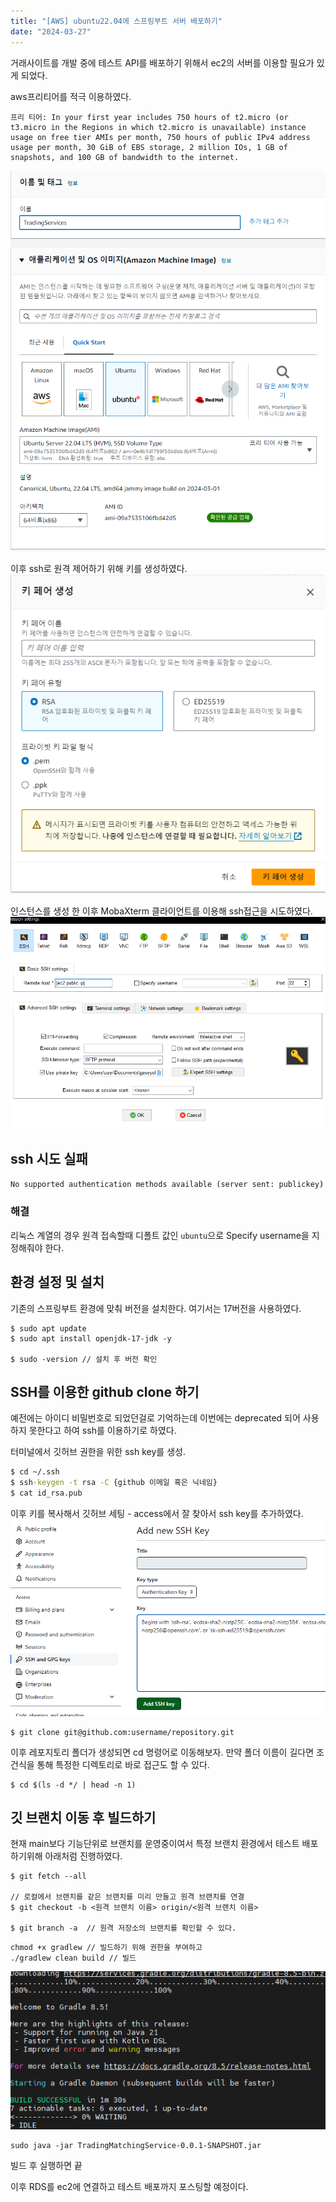 ```yaml
---
title: "[AWS] ubuntu22.04에 스프링부트 서버 배포하기"
date: "2024-03-27"
---
```


거래사이트를 개발 중에 테스트 API를 배포하기 위해서 ec2의 서버를 이용할 필요가 있게 되었다.

aws프리티어를 적극 이용하였다.
```
프리 티어: In your first year includes 750 hours of t2.micro (or t3.micro in the Regions in which t2.micro is unavailable) instance usage on free tier AMIs per month, 750 hours of public IPv4 address usage per month, 30 GiB of EBS storage, 2 million IOs, 1 GB of snapshots, and 100 GB of bandwidth to the internet.
```

![alt text](image.png)

이후 ssh로 원격 제어하기 위해 키를 생성하였다.  
![alt text](image-1.png)

인스턴스를 생성 한 이후 MobaXterm 클라이언트를 이용해 ssh접근을 시도하였다.
![alt text](image-2.png)

## ssh 시도 실패
```cmd
No supported authentication methods available (server sent: publickey)
```
### 해결
리눅스 계열의 경우 원격 접속할때 디폴트 값인 `ubuntu`으로 Specify username을 지정해줘야 한다.

## 환경 설정 및 설치
기존의 스프링부트 환경에 맞춰 버전을 설치한다. 여기서는 17버전을 사용하였다.
```
$ sudo apt update
$ sudo apt install openjdk-17-jdk -y

$ sudo -version // 설치 후 버전 확인
```

## SSH를 이용한 github clone 하기
예전에는 아이디 비밀번호로 되었던걸로 기억하는데 이번에는 deprecated 되어 사용하지 못한다고 하여 ssh를 이용하기로 하였다.

터미널에서 깃허브 권한을 위한 ssh key를 생성.
```cmd
$ cd ~/.ssh
$ ssh-keygen -t rsa -C {github 이메일 혹은 닉네임}
$ cat id_rsa.pub
```

이후 키를 복사해서 깃허브 세팅 - access에서 잘 찾아서 ssh key를 추가하였다.
![alt text](image-3.png)

```
$ git clone git@github.com:username/repository.git
```

이후 레포지토리 폴더가 생성되면 cd 명령어로 이동해보자.
만약 폴더 이름이 길다면 조건식을 통해 특정한 디렉토리로 바로 접근도 할 수 있다.
```
$ cd $(ls -d */ | head -n 1)
```

## 깃 브랜치 이동 후 빌드하기
현재 main보다 기능단위로 브랜치를 운영중이여서 특정 브랜치 환경에서 테스트 배포 하기위해 아래처럼 진행하였다.


```
$ git fetch --all

// 로컬에서 브랜치를 같은 브랜치를 미리 만들고 원격 브랜치를 연결
$ git checkout -b <원격 브랜치 이름> origin/<원격 브랜치 이름>

$ git branch -a  // 원격 저장소의 브랜치를 확인할 수 있다.
```

```
chmod +x gradlew // 빌드하기 위해 권한을 부여하고
./gradlew clean build // 빌드
```
![alt text](image-4.png)

```
sudo java -jar TradingMatchingService-0.0.1-SNAPSHOT.jar
```
빌드 후 실행하면 끝

이후 RDS를 ec2에 연결하고 테스트 배포까지 포스팅할 예정이다.